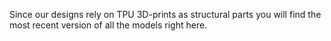 Since our designs rely on TPU 3D-prints as structural parts you will find the most recent version of all the models right here.
